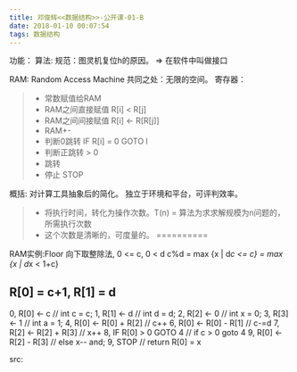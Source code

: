 ```yaml
---
title: 邓俊辉<<数据结构>>-公开课-01-B
date: 2018-01-10 00:07:54
tags: 数据结构
---
```


功能：
算法:
规范：图灵机复位h的原因。 => 在软件中叫做接口

RAM: Random Access Machine
共同之处：无限的空间。
寄存器：
> * 常数赋值给RAM             
> * RAM之间直接赋值 R[i] < R[j]
> * RAM之间间接赋值 R[i] <- R[R[j]]
> * RAM+-
> * 判断0跳转      IF R[i] = 0 GOTO l
> * 判断正跳转             > 0
> * 跳转
> * 停止           STOP

概括:
对计算工具抽象后的简化。
独立于环境和平台，可评判效率。
> * 将执行时间，转化为操作次数。T(n) = 算法为求求解规模为n问题的，所需执行次数
> * 这个次数是清晰的，可度量的。
==========

RAM实例:Floor
向下取整除法, 0 <= c, 0 < d
c%d = max {x | d*c <= c}
    = max {x | d*x < 1+c}

R[0] = c+1, R[1] = d
---------------------

0, R[0] <- c                 // int c = c;
1, R[1] <- d                 // int d = d;
2, R[2] <- 0                 // int x = 0;
3, R[3] <- 1                 // int a = 1;
4, R[0] <- R[0] + R[2]       // c++ 
6, R[0] <- R[0] - R[1]       // c-=d
7, R[2] <- R[2] + R[3]       // x++
8, IF R[0] > 0 GOTO 4        // if c > 0 goto 4
9, R[0] <- R[2] - R[3]       // else x-- and;
9, STOP                      // return R[0] = x

src:
